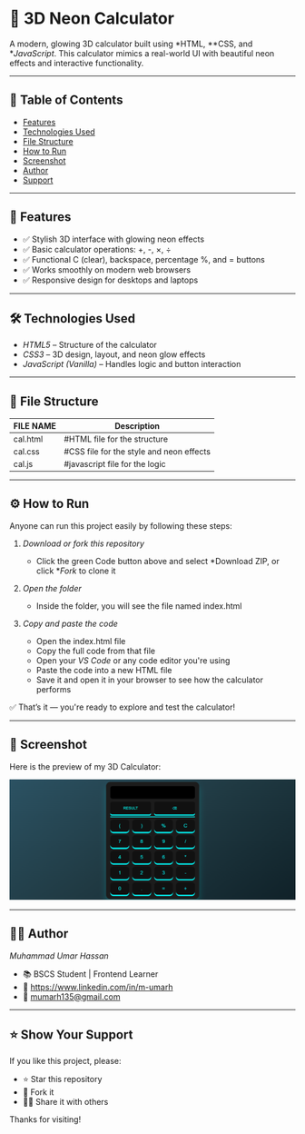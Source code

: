 # 🧮 3D Neon Calculator

A modern, glowing 3D calculator built using *HTML, **CSS, and **JavaScript*. This calculator mimics a real-world UI with beautiful neon effects and interactive functionality.

---

## 📌 Table of Contents

- [Features](#-features)
- [Technologies Used](#-technologies-used)
- [File Structure](#-file-structure)
- [How to Run](#-how-to-run)
- [Screenshot](#-screenshot)
- [Author](#-author)
- [Support](#-Support)
---

## 🚀 Features

- ✅ Stylish 3D interface with glowing neon effects  
- ✅ Basic calculator operations: +, -, ×, ÷  
- ✅ Functional C (clear), backspace, percentage %, and = buttons  
- ✅ Works smoothly on modern web browsers  
- ✅ Responsive design for desktops and laptops  

---

## 🛠 Technologies Used

- *HTML5* – Structure of the calculator  
- *CSS3* – 3D design, layout, and neon glow effects  
- *JavaScript (Vanilla)* – Handles logic and button interaction  

---

## 📁 File Structure

|  FILE NAME          | Description                              |
|---------------------|------------------------------------------|
| cal.html            | #HTML file for the structure             |
| cal.css             | #CSS file for the style and neon effects |
| cal.js              | #javascript file for the logic           | 


---


## ⚙ How to Run

Anyone can run this project easily by following these steps:

1. *Download or fork this repository*
   - Click the green Code button above and select *Download ZIP, or click **Fork* to clone it

2. *Open the folder*
   - Inside the folder, you will see the file named index.html

3. *Copy and paste the code*
   - Open the index.html file
   - Copy the full code from that file
   - Open your *VS Code* or any code editor you're using
   - Paste the code into a new HTML file
   - Save it and open it in your browser to see how the calculator performs

✅ That’s it — you're ready to explore and test the calculator!

---


## 📸 Screenshot

Here is the preview of my 3D Calculator:

![3d Calculator Preview](screenshot.png.png)

---

## 🙋‍♂ Author

*Muhammad Umar Hassan*  
- 📚 BSCS Student | Frontend Learner  
- 🔗 https://www.linkedin.com/in/m-umarh
- 📧 mumarh135@gmail.com

---

## ⭐ Show Your Support

If you like this project, please:

- ⭐ Star this repository  
- 🍴 Fork it  
- 🧑‍💻 Share it with others

Thanks for visiting!








